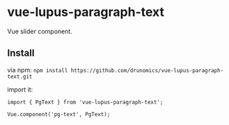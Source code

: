 # vue-lupus-paragraph-text
Vue slider component.



## Install

via npm:
`npm install https://github.com/drunomics/vue-lupus-paragraph-text.git`


import it:

```
import { PgText } from 'vue-lupus-paragraph-text';

Vue.component('pg-text', PgText);
```
